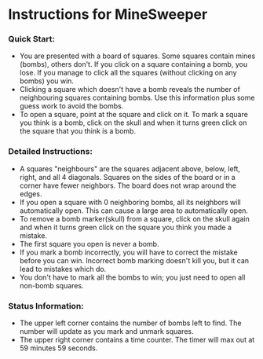 # Instructions for MineSweeper

### Quick Start:

- You are presented with a board of squares. Some squares contain mines (bombs), others don't. If you click on a square containing a bomb, you lose. If you manage to click all the squares (without clicking on any bombs) you win.
- Clicking a square which doesn't have a bomb reveals the number of neighbouring squares containing bombs. Use this information plus some guess work to avoid the bombs.
- To open a square, point at the square and click on it. To mark a square you think is a bomb, click on the skull and when it turns green click on the square that you think is a bomb.

### Detailed Instructions:

- A squares "neighbours" are the squares adjacent above, below, left, right, and all 4 diagonals. Squares on the sides of the board or in a corner have fewer neighbors. The board does not wrap around the edges.
- If you open a square with 0 neighboring bombs, all its neighbors will automatically open. This can cause a large area to automatically open.
- To remove a bomb marker(skull) from a square, click on the skull again and when it turns green click on the square you think you made a mistake.
- The first square you open is never a bomb.
- If you mark a bomb incorrectly, you will have to correct the mistake before you can win. Incorrect bomb marking doesn't kill you, but it can lead to mistakes which do.
- You don't have to mark all the bombs to win; you just need to open all non-bomb squares.

### Status Information:
- The upper left corner contains the number of bombs left to find. The number will update as you mark and unmark squares.
- The upper right corner contains a time counter. The timer will max out at 59 minutes 59 seconds.
